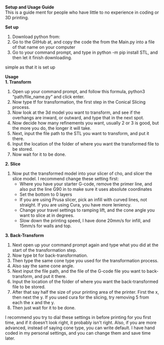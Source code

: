 **Setup and Usage Guide**  
This is a guide ment for people who have little to no experience in coding or 3D printing.

**Set up**

1. Download python from:  
2. Go to the GitHub at, and copy the code the from the Main.py into a file of that name on your computer  
3. Go to your command prompt, and type in python \-m pip install STL, and then let it finish downloading.

simple as that it is set up

**Usage**  
**1\. Transform**

1. Open up your command prompt, and follow this formula, python3 “path/file\_name.py” and click enter.  
2. Now type tf for transformation, the first step in the Conical Slicing process.  
3. Now look at the 3d model you want to transform, and see if the overhangs are inward, or outward, and type that in the next spot.  
4. Now decide how many refinements you want, usually 2 or 3 is good, but the more you do, the longer it will take.  
5. Next, input the file path to the STL you want to transform, and put it there.  
6. Input the location of the folder of where you want the transformed file to be stored.  
7. Now wait for it to be done.

**2\. Slice**

1. Now put the transformed model into your slicer of cho, and slicer the slice model. I recommend change these setting first:  
   * Where you have your starter G-code, remove the primer line, and also put the line G90 in to make sure it uses absolute coordinates  
   * Set the bottom to 0 layers  
   * If you are using Prusa slicer, pick an infill with curved lines, not straight. If you are using Cura, you have more leniency.  
   * Change your travel settings to ramping lift, and the cone angle you want to slice at in degrees.  
   * Slow down the printing speed, I have done 20mm/s for infill, and 15mm/s for walls and top.

**3\. Back-Transform**

1. Next open up your command prompt again and type what you did at the start of the transformation step.  
2. Now type bt for back-transformation.  
3. Then type the same cone type you used for the transformation process.  
4. Also say the same cone angle.  
5. Next input the file path, and the file of the G-code file you want to back-transform, and put it there.  
6. Input the location of the folder of where you want the back-transformed file to be stored.  
7. After that say half the size of your printing area of the printer. First the x, then next the y. If you used cura for the slicing, try removing 5 from each the x and the y.  
8. Then just wait for it to be done.

   
I recommend you try to dial these settings in before printing for you first time, and if it doesn’t look right, it probably isn't right. Also, if you are more advanced, instead of saying cone type, you can write default. I have hand coded in my personal settings, and you can change them and save time later.

